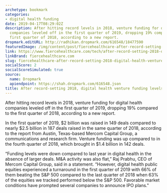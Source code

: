 ```yaml
---
archetype: bookmark
categories:
- digital health funding
date: 2019-04-17T08:29:02Z
description: After hitting record levels in 2018, venture funding for digital health
  companies leveled off in the first quarter of 2019, dropping 19% compared to the
  first quarter of 2018, according to a new report.
dropmark.editURL: http://radhikan.dropmark.com/616548/18477590
featuredImage: /img/content/post/fiercehealthcare-after-record-setting-2018-digital-health-venture-funding-levels-off.jpg
link: https://www.fiercehealthcare.com/tech/after-record-setting-2018-digital-health-venture-funding-levels-off
linkBrand: fiercehealthcare.com
slug: fiercehealthcare-after-record-setting-2018-digital-health-venture-funding-levels-off
socialScore: 2
socialScoreSimulated: true
source:
  name: Dropmark
  apiendpoint: https://shah.dropmark.com/616548.json
title: After record-setting 2018, digital health venture funding levels off
---
```

After hitting record levels in 2018, venture funding for digital health companies leveled off in the first quarter of 2019, dropping 19% compared to the first quarter of 2018, according to a new report.

In the first quarter of 2019, $2 billion was raised in 149 deals compared to nearly $2.5 billion in 187 deals raised in the same quarter of 2018, according to the report from Austin, Texas-based Mercom Capital Group, a communications and research firm. Venture funding was up compared to in the fourth quarter of 2018, which brought in $1.4 billion in 142 deals.

“Funding levels were down compared to last year in digital health in the absence of larger deals. M&A activity was also flat,” Raj Prabhu, CEO of Mercom Capital Group, said in a statement. “However, digital health public equities experienced a turnaround in the first quarter of 2019 with 66% of them beating the S&P 500 compared to the last quarter of 2018 when 63% of the equities we tracked performed below the S&P 500. Favorable market conditions have prompted several companies to announce IPO plans."


